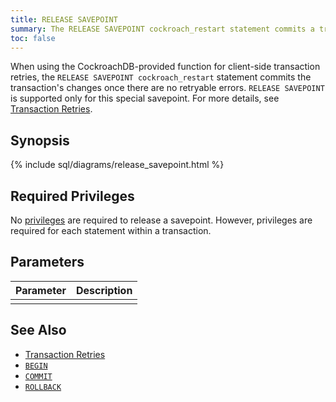 ```yaml
---
title: RELEASE SAVEPOINT
summary: The RELEASE SAVEPOINT cockroach_restart statement commits a transaction's changes once there are no retryable errors.
toc: false
---
```


When using the CockroachDB-provided function for client-side transaction retries, the `RELEASE SAVEPOINT cockroach_restart` statement commits the transaction's changes once there are no retryable errors. `RELEASE SAVEPOINT` is supported only for this special savepoint. For more details, see [Transaction Retries](transactions.html#transaction-retries).  

<div id="toc"></div>

## Synopsis

{% include sql/diagrams/release_savepoint.html %}

## Required Privileges

No [privileges](privileges.html) are required to release a savepoint. However, privileges are required for each statement within a transaction.

## Parameters

| Parameter | Description |
|-----------|-------------|
|  |  |

## See Also

- [Transaction Retries](transactions.html#transaction-retries)
- [`BEGIN`](begin-transaction.html)
- [`COMMIT`](commit-transaction.html)
- [`ROLLBACK`](rollback-transaction.html)
